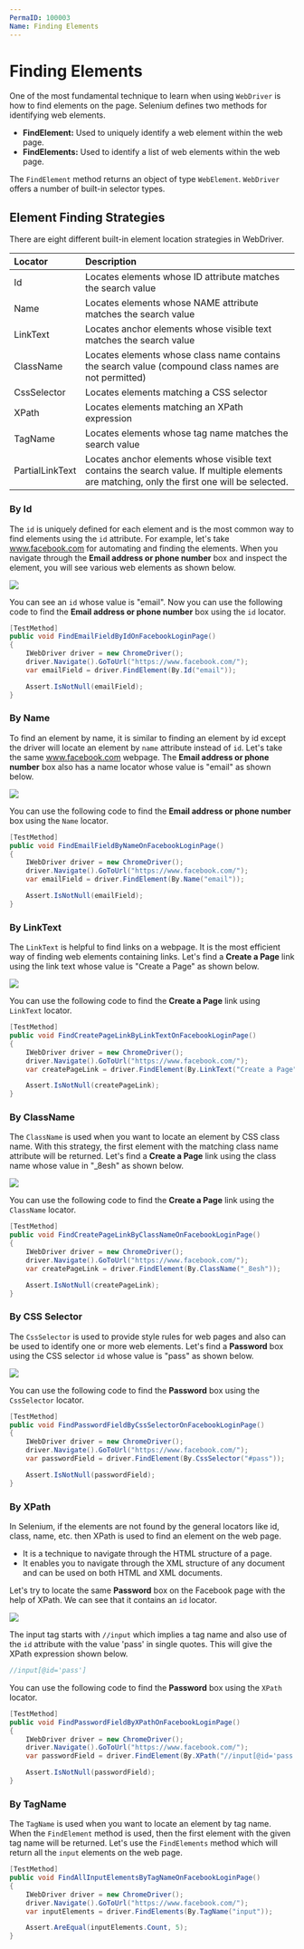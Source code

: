 ```yaml
---
PermaID: 100003
Name: Finding Elements
---
```


# Finding Elements

One of the most fundamental technique to learn when using `WebDriver` is how to find elements on the page. Selenium defines two methods for identifying web elements.

 - **FindElement:** Used to uniquely identify a web element within the web page.
 - **FindElements:** Used to identify a list of web elements within the web page.

The `FindElement` method returns an object of type `WebElement`. `WebDriver` offers a number of built-in selector types.

## Element Finding Strategies

There are eight different built-in element location strategies in WebDriver.

| Locator     | Description                                                                                        |
|:------------|:---------------------------------------------------------------------------------------------------|
|Id           |Locates elements whose ID attribute matches the search value                                        |
|Name         |Locates elements whose NAME attribute matches the search value                                      |
|LinkText     |Locates anchor elements whose visible text matches the search value                                 |
|ClassName    |Locates elements whose class name contains the search value (compound class names are not permitted)|
|CssSelector  |Locates elements matching a CSS selector                                                            |
|XPath        |Locates elements matching an XPath expression                                                       |
|TagName      |Locates elements whose tag name matches the search value                                            |
|PartialLinkText| Locates anchor elements whose visible text contains the search value. If multiple elements are matching, only the first one will be selected.|

### By Id

The `id` is uniquely defined for each element and is the most common way to find elements using the `id` attribute. For example, let's take www.facebook.com for automating and finding the elements. When you navigate through the **Email address or phone number** box and inspect the element, you will see various web elements as shown below.

<img src="https://raw.githubusercontent.com/zzzprojects/learn-orm/master/tutorials/selenium-webdriver/images/finding-elements-1.png">

You can see an `id` whose value is "email". Now you can use the following code to find the **Email address or phone number** box using the `id` locator.

```csharp
[TestMethod]
public void FindEmailFieldByIdOnFacebookLoginPage()
{
    IWebDriver driver = new ChromeDriver();
    driver.Navigate().GoToUrl("https://www.facebook.com/");
    var emailField = driver.FindElement(By.Id("email"));

    Assert.IsNotNull(emailField);
}
```

### By Name

To find an element by name, it is similar to finding an element by id except the driver will locate an element by `name` attribute instead of `id`. Let's take the same www.facebook.com webpage. The **Email address or phone number** box also has a name locator whose value is "email" as shown below.

<img src="https://raw.githubusercontent.com/zzzprojects/learn-orm/master/tutorials/selenium-webdriver/images/finding-elements-2.png">

You can use the following code to find the **Email address or phone number** box using the `Name` locator.

```csharp
[TestMethod]
public void FindEmailFieldByNameOnFacebookLoginPage()
{
    IWebDriver driver = new ChromeDriver();
    driver.Navigate().GoToUrl("https://www.facebook.com/");
    var emailField = driver.FindElement(By.Name("email"));

    Assert.IsNotNull(emailField);
}
```

### By LinkText

The `LinkText` is helpful to find links on a webpage. It is the most efficient way of finding web elements containing links. Let's find a **Create a Page** link using the link text whose value is "Create a Page" as shown below.

<img src="https://raw.githubusercontent.com/zzzprojects/learn-orm/master/tutorials/selenium-webdriver/images/finding-elements-3.png">

You can use the following code to find the **Create a Page** link using `LinkText` locator.

```csharp
[TestMethod]
public void FindCreatePageLinkByLinkTextOnFacebookLoginPage()
{
    IWebDriver driver = new ChromeDriver();
    driver.Navigate().GoToUrl("https://www.facebook.com/");
    var createPageLink = driver.FindElement(By.LinkText("Create a Page"));

    Assert.IsNotNull(createPageLink);
}
```

### By ClassName

The `ClassName` is used when you want to locate an element by CSS class name. With this strategy, the first element with the matching class name attribute will be returned. Let's find a **Create a Page** link using the class name whose value in "_8esh" as shown below.

<img src="https://raw.githubusercontent.com/zzzprojects/learn-orm/master/tutorials/selenium-webdriver/images/finding-elements-4.png">

You can use the following code to find the **Create a Page** link using the `ClassName` locator.

```csharp
[TestMethod]
public void FindCreatePageLinkByClassNameOnFacebookLoginPage()
{
    IWebDriver driver = new ChromeDriver();
    driver.Navigate().GoToUrl("https://www.facebook.com/");
    var createPageLink = driver.FindElement(By.ClassName("_8esh"));

    Assert.IsNotNull(createPageLink);
}
```

### By CSS Selector

The `CssSelector` is used to provide style rules for web pages and also can be used to identify one or more web elements. Let's find a **Password** box using the CSS selector `id` whose value is "pass" as shown below.

<img src="https://raw.githubusercontent.com/zzzprojects/learn-orm/master/tutorials/selenium-webdriver/images/finding-elements-5.png">

You can use the following code to find the **Password** box using the `CssSelector` locator.

```csharp
[TestMethod]
public void FindPasswordFieldByCssSelectorOnFacebookLoginPage()
{
    IWebDriver driver = new ChromeDriver();
    driver.Navigate().GoToUrl("https://www.facebook.com/");
    var passwordField = driver.FindElement(By.CssSelector("#pass"));

    Assert.IsNotNull(passwordField);
}
```

### By XPath

In Selenium, if the elements are not found by the general locators like id, class, name, etc. then XPath is used to find an element on the web page.

 - It is a technique to navigate through the HTML structure of a page. 
 - It enables you to navigate through the XML structure of any document and can be used on both HTML and XML documents.

Let's try to locate the same **Password** box on the Facebook page with the help of XPath. We can see that it contains an `id` locator.

<img src="https://raw.githubusercontent.com/zzzprojects/learn-orm/master/tutorials/selenium-webdriver/images/finding-elements-5.png">

The input tag starts with `//input` which implies a tag name and also use of the `id` attribute with the value 'pass' in single quotes. This will give the XPath expression shown below.

```csharp
//input[@id='pass']
```

You can use the following code to find the **Password** box using the `XPath` locator.

```csharp
[TestMethod]
public void FindPasswordFieldByXPathOnFacebookLoginPage()
{
    IWebDriver driver = new ChromeDriver();
    driver.Navigate().GoToUrl("https://www.facebook.com/");
    var passwordField = driver.FindElement(By.XPath("//input[@id='pass']"));

    Assert.IsNotNull(passwordField);
}
```

### By TagName

The `TagName` is used when you want to locate an element by tag name. When the `FindElement` method is used, then the first element with the given tag name will be returned. Let's use the `FindElements` method which will return all the `input` elements on the web page. 

```csharp
[TestMethod]
public void FindAllInputElementsByTagNameOnFacebookLoginPage()
{
    IWebDriver driver = new ChromeDriver();
    driver.Navigate().GoToUrl("https://www.facebook.com/");
    var inputElements = driver.FindElements(By.TagName("input"));

    Assert.AreEqual(inputElements.Count, 5);
}
```
